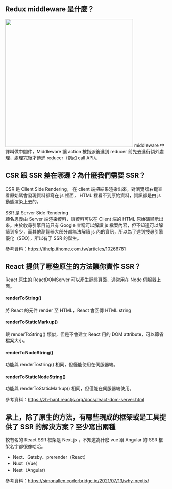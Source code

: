 ## Redux middleware 是什麼？
<img src="https://i.imgur.com/riadAin.gif" width=400>
middleware 中譯叫做中間件，Middleware 讓 action 被指派後進到 reducer 前先去進行額外處理，處理完後才傳進 reducer（例如 call API)。


## CSR 跟 SSR 差在哪邊？為什麼我們需要 SSR？
CSR 是 Client Side Rendering， 在 client 端把結果渲染出來，對瀏覽器右鍵查看原始碼會發現資料都寫在 js 裡面，   HTML 裡看不到原始資料，資訊都是由 js 動態渲染上去的。

SSR 是 Server Side Rendering  
顧名思義由 Server 端渲染資料，讓資料可以在 Client 端的 HTML 原始碼顯示出來。由於收尋引擎目前只有 Google 宣稱可以解讀 js 檔案內容，但不知道可以解讀到多少，而其他瀏覽器大部分都無法解讀 js 內的資訊，所以為了達到搜尋引擎優化（SEO），所以有了 SSR 的誕生。

參考資料：https://ithelp.ithome.com.tw/articles/10266781
## React 提供了哪些原生的方法讓你實作 SSR？

React 原生的 ReactDOMServer 可以產生靜態頁面，通常用在 Node 伺服器上面。
#### renderToString()
將 React 的元件 render 至 HTML，React 會回傳 HTML string
#### renderToStaticMarkup()
跟 renderToString() 類似，但是不會建立 React 用的 DOM attribute，可以節省檔案大小。

#### renderToNodeString()  
功能與 renderTostring() 相同，但僅能使用在伺服器端。

#### renderToStaticNodeString()  
功能與 renderToStaticMarkup() 相同，但僅能在伺服器端使用。

參考資料：https://zh-hant.reactjs.org/docs/react-dom-server.html
## 承上，除了原生的方法，有哪些現成的框架或是工具提供了 SSR 的解決方案？至少寫出兩種
較有名的 React SSR 框架是 Next.js ，不知道為什麼 vue 跟 Angular 的 SSR 框架名字都很像哈哈。

* Next、Gatsby、prerender（React）
* Nuxt（Vue）
* Nest（Angular）

參考資料：https://simonallen.coderbridge.io/2021/07/13/why-nextjs/